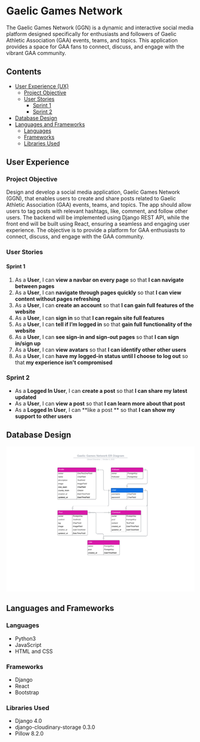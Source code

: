 # Gaelic Games Network
The Gaelic Games Network (GGN) is a dynamic and interactive social media platform designed specifically for enthusiasts and followers of Gaelic Athletic Association (GAA) events, teams, and topics. This application provides a space for GAA fans to connect, discuss, and engage with the vibrant GAA community.

## Contents
- [User Experience (UX)](#user-experience)
    - [Project Objective](#project-objective)
    - [User Stories](#user-stories)
        - [Sprint 1](#sprint-1)
        - [Sprint 2](#sprint-2)
- [Database Design](#database-design)
- [Languages and Frameworks](#languages-and-frameworks)
    - [Languages](#languages)
    - [Frameworks](#frameworks)
    - [Libraries Used](#libraries-used)

## User Experience

### Project Objective
Design and develop a social media application, Gaelic Games Network (GGN), that enables users to create and share posts related to Gaelic Athletic Association (GAA) events, teams, and topics. The app should allow users to tag posts with relevant hashtags, like, comment, and follow other users. The backend will be implemented using Django REST API, while the front end will be built using React, ensuring a seamless and engaging user experience. The objective is to provide a platform for GAA enthusiasts to connect, discuss, and engage with the GAA community.

### User Stories

#### Sprint 1
1. As a **User**, I can **view a navbar on every page** so that **I can navigate between pages**
2. As a **User**, I can **navigate through pages quickly**  so that **I can view content without pages refreshing**
3. As a **User**, I can **create an account**  so that **I can gain full features of the website**
4. As a **User**, I can **sign in**  so that **I can regain site full features**
5. As a **User**, I can **tell if I’m logged in** so that **gain full functionality of the website**
6. As a **User**, I can **see sign-in and sign-out pages**  so that **I can sign in/sign up**
7. As a **User**, I can **view avatars** so that **I can identify other other users**
8. As a **User**, I can **have my logged-in status until I choose to log out** so that **my experience isn't compromised**

### Sprint 2
- As a **Logged In User**, I can **create a post**  so that **I can share my latest updated**
- As a **User**, I can **view a post**  so that **I can learn more about that post**
- As a **Logged In User**, I can **like a post ** so that **I can show my support to other users**

## Database Design
![](./readme-assets/images/erd.png)

## Languages and Frameworks

### Languages
- Python3
- JavaScript
- HTML and CSS

### Frameworks
- Django
- React
- Bootstrap

### Libraries Used
- Django 4.0
- django-cloudinary-storage 0.3.0
- Pillow 8.2.0
